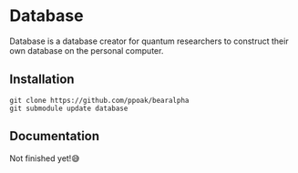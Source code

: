 # Database

Database is a database creator for quantum researchers to construct their own database on the personal computer.

## Installation

```shell
git clone https://github.com/ppoak/bearalpha
git submodule update database
```

## Documentation

Not finished yet!😅
